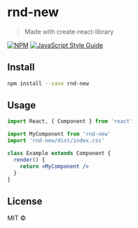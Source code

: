 # rnd-new

> Made with create-react-library

[![NPM](https://img.shields.io/npm/v/rnd-new.svg)](https://www.npmjs.com/package/rnd-new) [![JavaScript Style Guide](https://img.shields.io/badge/code_style-standard-brightgreen.svg)](https://standardjs.com)

## Install

```bash
npm install --save rnd-new
```

## Usage

```jsx
import React, { Component } from 'react'

import MyComponent from 'rnd-new'
import 'rnd-new/dist/index.css'

class Example extends Component {
  render() {
    return <MyComponent />
  }
}
```

## License

MIT © [](https://github.com/)
